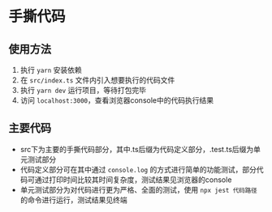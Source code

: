 # 手撕代码

## 使用方法
1. 执行  ` yarn ` 安装依赖
2. 在 ` src/index.ts ` 文件内引入想要执行的代码文件 
3. 执行 ` yarn dev ` 运行项目，等待打包完毕
4. 访问 ` localhost:3000 `，查看浏览器console中的代码执行结果

## 主要代码
* src下为主要的手撕代码部分，其中.ts后缀为代码定义部分，.test.ts后缀为单元测试部分
* 代码定义部分可在其中通过 ` console.log ` 的方式进行简单的功能测试，部分代码可通过打印时间比较其时间复杂度，测试结果见浏览器的console
* 单元测试部分为对代码进行更为严格、全面的测试，使用 ` npx jest 代码路径 ` 的命令进行运行，测试结果见终端